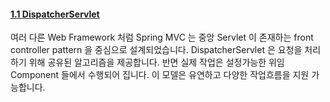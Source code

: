 #### [1.1 DispatcherServlet](https://docs.spring.io/spring/docs/current/spring-framework-reference/web.html#mvc-servlet)

여러 다른 Web Framework 처럼 Spring MVC 는 중앙 Servlet 이 존재하는 front controller pattern 을 중심으로 설계되었습니다.
DispatcherServlet 은 요청을 처리하기 위해 공유된 알고리즘을 제공합니다. 반면 실제 작업은 설정가능한 위임 Component 들에서 수행되어 집니다.
이 모델은 유연하고 다양한 작업흐름을 지원 가능합니다.

 